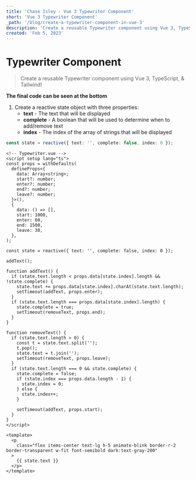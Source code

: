 ```yaml
---
title: 'Chase Isley - Vue 3 Typewriter Component'
short: 'Vue 3 Typewriter Component'
_path: '/blog/create-a-typewriter-component-in-vue-3'
description: 'Create a reusable Typewriter component using Vue 3, TypeScript, & Tailwind'
created: 'Feb 5, 2023'
---
```


# Typewriter Component

> Create a reusable Typewriter component using Vue 3, TypeScript, & Tailwind!

**The final code can be seen at the bottom**

1. Create a reactive state object with three properties:
   - **text** - The text that will be displayed
   - **complete** - A boolean that will be used to determine when to add/remove text
   - **index** - The index of the array of strings that will be displayed

```ts
const state = reactive({ text: '', complete: false, index: 0 });
```

```vue
<!-- Typewriter.vue -->
<script setup lang="ts">
const props = withDefaults(
  defineProps<{
    data: Array<string>;
    start?: number;
    enter?: number;
    end?: number;
    leave?: number;
  }>(),
  {
    data: () => [],
    start: 1000,
    enter: 60,
    end: 1500,
    leave: 30,
  },
);

const state = reactive({ text: '', complete: false, index: 0 });

addText();

function addText() {
  if (state.text.length < props.data[state.index].length && !state.complete) {
    state.text += props.data[state.index].charAt(state.text.length);
    setTimeout(addText, props.enter);
  }
  if (state.text.length === props.data[state.index].length) {
    state.complete = true;
    setTimeout(removeText, props.end);
  }
}

function removeText() {
  if (state.text.length > 0) {
    const t = state.text.split('');
    t.pop();
    state.text = t.join('');
    setTimeout(removeText, props.leave);
  }
  if (state.text.length === 0 && state.complete) {
    state.complete = false;
    if (state.index === props.data.length - 1) {
      state.index = 0;
    } else {
      state.index++;
    }

    setTimeout(addText, props.start);
  }
}
</script>

<template>
  <p
    class="flex items-center text-lg h-5 animate-blink border-r-2 border-transparent w-fit font-semibold dark:text-gray-200"
  >
    {{ state.text }}
  </p>
</template>
```

